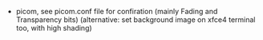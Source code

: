 - picom, see picom.conf file for confiration (mainly Fading and Transparency bits)
(alternative: set background image on xfce4 terminal too, with high shading)
